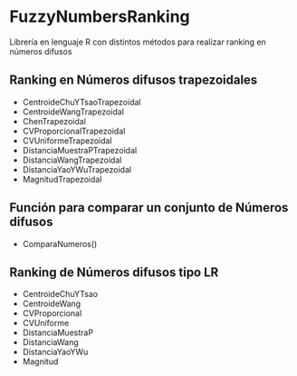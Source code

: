 # FuzzyNumbersRanking
Librería en lenguaje R con distintos métodos para realizar ranking en números difusos

## **Ranking en Números difusos trapezoidales**
+ CentroideChuYTsaoTrapezoidal
+ CentroideWangTrapezoidal
+ ChenTrapezoidal
+ CVProporcionalTrapezoidal
+ CVUniformeTrapezoidal
+ DistanciaMuestraPTrapezoidal
+ DistanciaWangTrapezoidal
+ DistanciaYaoYWuTrapezoidal
+ MagnitudTrapezoidal


## **Función para comparar un conjunto de Números difusos**
+ ComparaNumeros()



## **Ranking de Números difusos tipo LR**
+ CentroideChuYTsao
+ CentroideWang
+ CVProporcional
+ CVUniforme
+ DistanciaMuestraP
+ DistanciaWang
+ DistanciaYaoYWu
+ Magnitud
